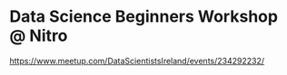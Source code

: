 # Data Science Beginners Workshop @ Nitro
https://www.meetup.com/DataScientistsIreland/events/234292232/

